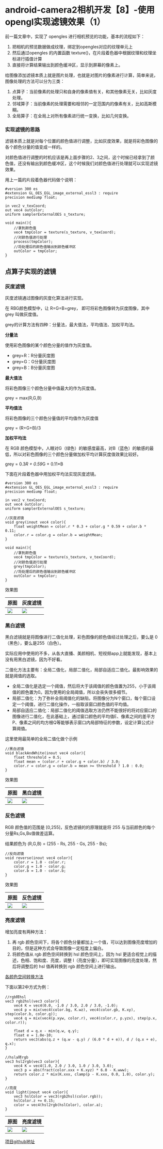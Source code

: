 # android-camera2相机开发【8】-使用opengl实现滤镜效果（1）

前一篇文章中，实现了 opengles 进行相机预览的功能，基本的流程如下：

1. 把相机的预览数据做成纹理，绑定到opengles对应的纹理单元上
2. 然后通过opengles 的内置函数 texture()，在片段着色器中根据纹理和纹理坐标进行插值计算
3. 直接将计算结果输出到颜色缓冲区，显示到屏幕的像素上。

给图像添加滤镜本质上就是图片处理，也就是对图片的像素进行计算，简单来说，图像处理的方法可以分为三类：

1. 点算子：当前像素的处理只和自身的像素值有关，和其他像素无关，比如灰度处理。
2. 邻域算子：当前像素的处理需要和相邻的一定范围内的像素有关，比如高斯模糊。
3. 全局算子：在全局上对所有像素进行统一变换，比如几何变换。

### 实现滤镜的思路

滤镜本质上就是对每个位置的颜色值进行调整，比如灰度效果，就是将彩色图像的各个颜色分量的值变成一样的。

对颜色值进行调整的时机应该是再上面步骤的2、3之间，这个时候已经拿到了颜色值，还没有输出到颜色缓冲区，这个时候我们对颜色值进行处理就可以实现滤镜效果。

用上一篇的片段着色器代码做个说明：

```
#version 300 es
#extension GL_OES_EGL_image_external_essl3 : require
precision mediump float;

in vec2 v_texCoord;
out vec4 outColor;
uniform samplerExternalOES s_texture;

void main(){
    //拿到颜色值
    vec4 tmpColor = texture(s_texture, v_texCoord);
    //对颜色值进行处理
    process(tmpColor);
    //将处理后的颜色值输出到颜色缓冲区
    outColor = tmpColor;
}
```

## 点算子实现的滤镜

### 灰度滤镜

灰度滤镜通过图像的灰度化算法进行实现。

在 RBG颜色模型中，让 R=G=B=grey， 即可将彩色图像转为灰度图像，其中 grey 叫做灰度值。

grey的计算方法有四种：分量法，最大值法，平均值法、加权平均法。

**分量法**

使用彩色图像的某个颜色分量的值作为灰度值。

* grey=R：R分量灰度图
* grey=G：G分量灰度图
* grey=B：B分量灰度图

**最大值法**

将彩色图像三个颜色分量中值最大的作为灰度值。

grey = max(R,G,B)

**平均值法**

将彩色图像的三个颜色分量值的平均值作为灰度值

grey = (R+G+B)/3

**加权平均法**

在 RGB 颜色模型中，人眼对G（绿色）的敏感度最高，对B（蓝色）的敏感的最低，所以对彩色图像的三个颜色分量做加权平均计算灰度值效果比较好。

grey = 0.3*R + 0.59*G + 0.11*B

下面在片段着色器中用加权平均法实现灰度滤镜。

```
#version 300 es
#extension GL_OES_EGL_image_external_essl3 : require
precision mediump float;

in vec2 v_texCoord;
out vec4 outColor;
uniform samplerExternalOES s_texture;

//灰度滤镜
void grey(inout vec4 color){
    float weightMean = color.r * 0.3 + color.g * 0.59 + color.b * 0.11;
    color.r = color.g = color.b = weightMean;
}

void main(){
    //拿到颜色值
    vec4 tmpColor = texture(s_texture, v_texCoord);
    //对颜色值进行处理
    grey(tmpColor);
    //将处理后的颜色值输出到颜色缓冲区
    outColor = tmpColor;
}
```

效果图
 
|原图|灰度滤镜|
|---|---|
|![](https://wangyt-imgs.oss-cn-beijing.aliyuncs.com/blog/android-%E7%9B%B8%E6%9C%BA%E5%BC%80%E5%8F%91-%E6%BB%A4%E9%95%9C/001.jpg)|![](https://wangyt-imgs.oss-cn-beijing.aliyuncs.com/blog/android-%E7%9B%B8%E6%9C%BA%E5%BC%80%E5%8F%91-%E6%BB%A4%E9%95%9C/002.jpg)|

### 黑白滤镜

黑白滤镜就是将图像进行二值化处理，彩色图像的颜色值经过处理之后，要么是 0（黑色），要么是255（白色）。

实际应用中使用的不多，从各大直播、美颜相机、短视频app上就能发现，基本上没有用黑白滤镜，因为不好看。

二值化方法主要有：全局二值化，局部二值化，局部自适应二值化。最影响效果的就是阈值的选取。

* 全局二值化是选定一个阈值，然后将大于该阈值的颜色值置为255，小于该阈值的颜色置为0。因为使用的全局阈值，所以会丧失很多细节。
* 局部二值化：为了弥补全局阈值化的缺陷，将图像分为N个窗口，每个窗口设定一个阈值，进行二值化操作，一般取该窗口颜色值的平均值。
* 局部自适应二值化：局部二值化的阈值选取方法仍然不能很好的将对应窗口的图像进行二值化，在此基础上，通过窗口颜色的平均值E、像素之间的差平方P、像素之间的均方根Q等能够表示窗口内局部特征的参数，设定计算公式计算阈值。

这里使用最简单的全局二值化做个示例

```
//黑白滤镜
void blackAndWhite(inout vec4 color){
    float threshold = 0.5;
    float mean = (color.r + color.g + color.b) / 3.0;
    color.r = color.g = color.b = mean >= threshold ? 1.0 : 0.0;
}
```

效果图

|原图|黑白滤镜|
|---|---|
|![](https://wangyt-imgs.oss-cn-beijing.aliyuncs.com/blog/android-%E7%9B%B8%E6%9C%BA%E5%BC%80%E5%8F%91-%E6%BB%A4%E9%95%9C/003.jpg)|![](https://wangyt-imgs.oss-cn-beijing.aliyuncs.com/blog/android-%E7%9B%B8%E6%9C%BA%E5%BC%80%E5%8F%91-%E6%BB%A4%E9%95%9C/004.jpg)|

### 反色滤镜

RGB 颜色值的范围是 [0,255]，反色滤镜的的原理就是将 255 与当前颜色的每个分量Rs,Gs,Bs值做差运算。

结果颜色为 (R,G,B) = (255 - Rs, 255 - Gs, 255 - Bs);

```
//反向滤镜
void reverse(inout vec4 color){
    color.r = 1.0 - color.r;
    color.g = 1.0 - color.g;
    color.b = 1.0 - color.b;
}
```

效果图

|原图|反色滤镜|
|---|---|
|![](https://wangyt-imgs.oss-cn-beijing.aliyuncs.com/blog/android-%E7%9B%B8%E6%9C%BA%E5%BC%80%E5%8F%91-%E6%BB%A4%E9%95%9C/005.jpg)|![](https://wangyt-imgs.oss-cn-beijing.aliyuncs.com/blog/android-%E7%9B%B8%E6%9C%BA%E5%BC%80%E5%8F%91-%E6%BB%A4%E9%95%9C/006.jpg)|

### 亮度滤镜

增加亮度有两种方法：

1. 再 rgb 颜色空间下，将各个颜色分量都加上一个值，可以达到图像亮度增加的目的，但是这种方式会导致图像一定程度上偏白。
2. 将颜色值从 rgb 颜色空间转换到 hsl 颜色空间上，因为 hsl 更适合视觉上的描述，色相、饱和度、亮度，调整 l（亮度分量），即可实现图像的亮度处理，然后将调整后的 hsl 值再转换到 rgb 颜色空间上进行输出。

[各颜色空间转换方法](http://www.easyrgb.com/en/math.php)

下面以第2中方式为例：

```
//rgb转hsl
vec3 rgb2hsl(vec3 color){
    vec4 K = vec4(0.0, -1.0 / 3.0, 2.0 / 3.0, -1.0);
    vec4 p = mix(vec4(color.bg, K.wz), vec4(color.gb, K.xy), step(color.b, color.g));
    vec4 q = mix(vec4(p.xyw, color.r), vec4(color.r, p.yzx), step(p.x, color.r));

    float d = q.x - min(q.w, q.y);
    float e = 1.0e-10;
    return vec3(abs(q.z + (q.w - q.y) / (6.0 * d + e)), d / (q.x + e), q.x);
}

//hsla转rgb
vec3 hsl2rgb(vec3 color){
    vec4 K = vec4(1.0, 2.0 / 3.0, 1.0 / 3.0, 3.0);
    vec3 p = abs(fract(color.xxx + K.xyz) * 6.0 - K.www);
    return color.z * mix(K.xxx, clamp(p - K.xxx, 0.0, 1.0), color.y);
}

//亮度
void light(inout vec4 color){
    vec3 hslColor = vec3(rgb2hsl(color.rgb));
    hslColor.z += 0.15;
    color = vec4(hsl2rgb(hslColor), color.a);
}
```

|原图|亮度滤镜|
|---|---|
|![](https://wangyt-imgs.oss-cn-beijing.aliyuncs.com/blog/android-%E7%9B%B8%E6%9C%BA%E5%BC%80%E5%8F%91-%E6%BB%A4%E9%95%9C/007.jpg)|![](https://wangyt-imgs.oss-cn-beijing.aliyuncs.com/blog/android-%E7%9B%B8%E6%9C%BA%E5%BC%80%E5%8F%91-%E6%BB%A4%E9%95%9C/008.jpg)|


[项目github地址](https://github.com/WangYantao/android-camera-demos)